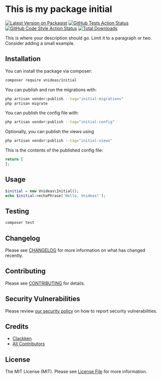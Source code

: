 # This is my package initial

[![Latest Version on Packagist](https://img.shields.io/packagist/v/vnideas/initial.svg?style=flat-square)](https://packagist.org/packages/vnideas/initial)
[![GitHub Tests Action Status](https://img.shields.io/github/actions/workflow/status/vnideas/initial/run-tests.yml?branch=main&label=tests&style=flat-square)](https://github.com/vnideas/initial/actions?query=workflow%3Arun-tests+branch%3Amain)
[![GitHub Code Style Action Status](https://img.shields.io/github/actions/workflow/status/vnideas/initial/fix-php-code-styling.yml?branch=main&label=code%20style&style=flat-square)](https://github.com/vnideas/initial/actions?query=workflow%3A"Fix+PHP+code+styling"+branch%3Amain)
[![Total Downloads](https://img.shields.io/packagist/dt/vnideas/initial.svg?style=flat-square)](https://packagist.org/packages/vnideas/initial)



This is where your description should go. Limit it to a paragraph or two. Consider adding a small example.

## Installation

You can install the package via composer:

```bash
composer require vnideas/initial
```

You can publish and run the migrations with:

```bash
php artisan vendor:publish --tag="initial-migrations"
php artisan migrate
```

You can publish the config file with:

```bash
php artisan vendor:publish --tag="initial-config"
```

Optionally, you can publish the views using

```bash
php artisan vendor:publish --tag="initial-views"
```

This is the contents of the published config file:

```php
return [
];
```

## Usage

```php
$initial = new Vnideas\Initial();
echo $initial->echoPhrase('Hello, Vnideas!');
```

## Testing

```bash
composer test
```

## Changelog

Please see [CHANGELOG](CHANGELOG.md) for more information on what has changed recently.

## Contributing

Please see [CONTRIBUTING](.github/CONTRIBUTING.md) for details.

## Security Vulnerabilities

Please review [our security policy](../../security/policy) on how to report security vulnerabilities.

## Credits

- [Clackken](https://github.com/clackken)
- [All Contributors](../../contributors)

## License

The MIT License (MIT). Please see [License File](LICENSE.md) for more information.
